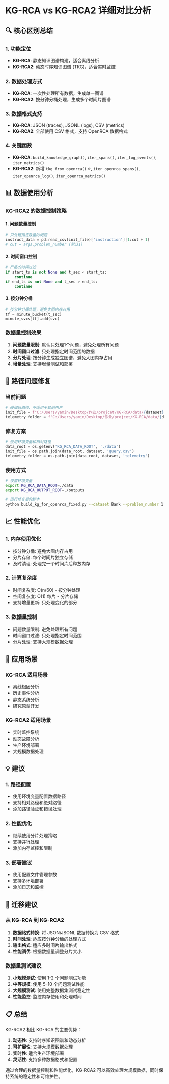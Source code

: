# KG-RCA vs KG-RCA2 详细对比分析

## 🔍 核心区别总结

### 1. **功能定位**
- **KG-RCA**: 静态知识图谱构建，适合离线分析
- **KG-RCA2**: 动态时序知识图谱 (TKG)，适合实时监控

### 2. **数据处理方式**
- **KG-RCA**: 一次性处理所有数据，生成单一图谱
- **KG-RCA2**: 按分钟分桶处理，生成多个时间片图谱

### 3. **数据格式支持**
- **KG-RCA**: JSON (traces), JSONL (logs), CSV (metrics)
- **KG-RCA2**: 全部使用 CSV 格式，支持 OpenRCA 数据格式

### 4. **关键函数**
- **KG-RCA**: `build_knowledge_graph()`, `iter_spans()`, `iter_log_events()`, `iter_metrics()`
- **KG-RCA2**: 新增 `tkg_from_openrca()` ⭐, `iter_openrca_spans()`, `iter_openrca_log()`, `iter_openrca_metrics()`

## 📊 数据使用分析

### KG-RCA2 的数据控制策略

#### 1. **问题数量控制**
```python
# 只处理指定数量的问题
instruct_data = pd.read_csv(init_file)['instruction'][1:cut + 1]
# cut = args.problem_number (默认1)
```

#### 2. **时间窗口控制**
```python
# 严格的时间过滤
if start_ts is not None and t_sec < start_ts:
    continue
if end_ts is not None and t_sec > end_ts:
    continue
```

#### 3. **按分钟分桶**
```python
# 按分钟分桶处理，避免大图内存占用
tf = minute_bucket(t_sec)
minute_svcs[tf].add(svc)
```

### 数据量控制效果

1. **问题数量限制**: 默认只处理1个问题，避免处理所有问题
2. **时间窗口过滤**: 只处理指定时间范围的数据
3. **分片处理**: 按分钟生成独立图谱，避免大图内存占用
4. **增量处理**: 支持增量测试和部署

## 🔧 路径问题修复

### 当前问题
```python
# 硬编码路径，不适用于其他用户
init_file = f"C:/Users/yamin/Desktop/作业/projcet/KG-RCA/data/{dataset}/query.csv"
telemetry_folder = f'C:/Users/yamin/Desktop/作业/projcet/KG-RCA/data/{dataset}/telemetry'
```

### 修复方案
```python
# 使用环境变量和相对路径
data_root = os.getenv('KG_RCA_DATA_ROOT', './data')
init_file = os.path.join(data_root, dataset, 'query.csv')
telemetry_folder = os.path.join(data_root, dataset, 'telemetry')
```

### 使用方式
```bash
# 设置环境变量
export KG_RCA_DATA_ROOT=./data
export KG_RCA_OUTPUT_ROOT=./outputs

# 运行修复后的脚本
python build_kg_for_openrca_fixed.py --dataset Bank --problem_number 1
```

## 📈 性能优化

### 1. **内存使用优化**
- 按分钟分桶: 避免大图内存占用
- 分片存储: 每个时间片独立存储
- 及时清理: 处理完一个时间片后释放内存

### 2. **计算复杂度**
- 时间复杂度: O(n/60) - 按分钟处理
- 空间复杂度: O(1) 每片 - 分片存储
- 支持增量更新: 只处理变化的部分

### 3. **数据量控制**
- 问题数量限制: 避免处理所有问题
- 时间窗口过滤: 只处理指定时间范围
- 分片处理: 支持大规模数据处理

## 🎯 应用场景

### KG-RCA 适用场景
- 离线根因分析
- 历史事件分析
- 静态系统分析
- 研究原型开发

### KG-RCA2 适用场景
- 实时监控系统
- 动态故障分析
- 生产环境部署
- 大规模数据处理

## 💡 建议

### 1. **路径配置**
- 使用环境变量配置数据路径
- 支持相对路径和绝对路径
- 添加路径验证和错误处理

### 2. **性能优化**
- 继续使用分片处理策略
- 支持并行处理
- 添加内存监控和限制

### 3. **部署建议**
- 使用配置文件管理参数
- 支持多环境部署
- 添加日志和监控

## 🔄 迁移建议

### 从 KG-RCA 到 KG-RCA2
1. **数据格式转换**: 将 JSON/JSONL 数据转换为 CSV 格式
2. **时间处理**: 适应按分钟分桶的处理方式
3. **输出格式**: 适应多时间片输出格式
4. **性能调优**: 根据数据量调整分片大小

### 数据量测试建议
1. **小规模测试**: 使用 1-2 个问题测试功能
2. **中等规模**: 使用 5-10 个问题测试性能
3. **大规模测试**: 使用完整数据集测试稳定性
4. **性能监控**: 监控内存使用和处理时间

## 📋 总结

KG-RCA2 相比 KG-RCA 的主要优势：
1. **动态性**: 支持时序知识图谱和动态分析
2. **可扩展性**: 支持大规模数据处理
3. **实时性**: 适合生产环境部署
4. **灵活性**: 支持多种数据格式和配置

通过合理的数据量控制和性能优化，KG-RCA2 可以高效处理大规模数据，同时保持系统的稳定性和可维护性。
